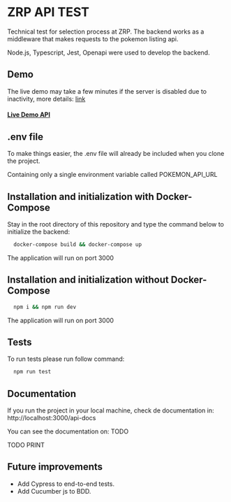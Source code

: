 # ZRP API TEST

Technical test for selection process at ZRP. The backend works as a middleware that makes requests to the pokemon listing api.

Node.js, Typescript, Jest, Openapi were used to develop the backend.

## Demo

The live demo may take a few minutes if the server is disabled due to inactivity, more details: <a href="https://render.com/docs/free">link</a>
<h4><a href="https://sp-ui.onrender.com/"> Live Demo API</a></h4>

## .env file
To make things easier, the .env file will already be included when you clone the project.

Containing only a single environment variable called POKEMON_API_URL


## Installation and initialization with Docker-Compose

Stay in the root directory of this repository and type the command below to initialize the backend:

```bash 
  docker-compose build && docker-compose up
```
The application will run on port 3000

## Installation and initialization without Docker-Compose

```bash 
  npm i && npm run dev
```
The application will run on port 3000

## Tests

To run tests please run follow command:

```bash 
  npm run test
```

## Documentation

If you run the project in your local machine, check de documentation in: http://localhost:3000/api-docs

You can see the documentation on: TODO

TODO PRINT

## Future improvements

- Add Cypress to end-to-end tests.
- Add Cucumber js to BDD.
